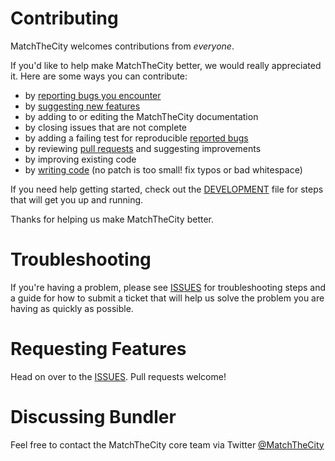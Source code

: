 # Contributing

MatchTheCity welcomes contributions from *everyone*. 

If you'd like to help make MatchTheCity better, we would really appreciated it. Here are some ways you can contribute:

  - by [reporting bugs you encounter](https://github.com/CodeTheCity/matchthecity/issues/new)
  - by [suggesting new features](https://github.com/CodeTheCity/matchthecity/issues/new)
  - by adding to or editing the MatchTheCity documentation
  - by closing issues that are not complete
  - by adding a failing test for reproducible [reported bugs](https://github.com/CodeTheCity/matchthecity/issues)
  - by reviewing [pull requests](https://github.com/CodeTheCity/matchthecity/pulls) and suggesting improvements
  - by improving existing code
  - by [writing code](https://github.com/CodeTheCity/matchthecity/blob/master/DEVELOPMENT.md) (no patch is too small! fix typos or bad whitespace)

If you need help getting started, check out the [DEVELOPMENT](https://github.com/CodeTheCity/matchthecity/blob/master/DEVELOPMENT.md) file for steps that will get you up and running.

Thanks for helping us make MatchTheCity better.

# Troubleshooting

If you're having a problem, please see [ISSUES](https://github.com/CodeTheCity/matchthecity/blob/master/ISSUES.md) for troubleshooting steps and a guide for how to submit a ticket that will help us solve the problem you are having as quickly as possible.

# Requesting Features

Head on over to the [ISSUES](https://github.com/CodeTheCity/matchthecity/blob/master/ISSUES.md). Pull requests welcome!

# Discussing Bundler

Feel free to contact the MatchTheCity core team via Twitter [@MatchTheCity](https://twitter.com/matchthecity)

